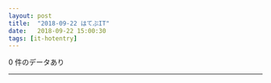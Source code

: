 ```yaml
---
layout: post
title:  "2018-09-22 はてぶIT"
date:   2018-09-22 15:00:30
tags: [it-hotentry]
---
```

0 件のデータあり

<hr>
